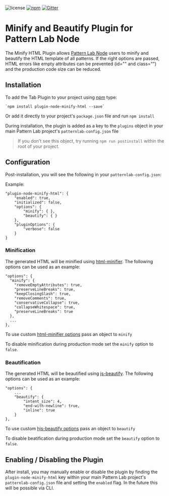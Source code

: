 ![license](https://img.shields.io/github/license/pattern-lab/plugin-node-tab.svg)
[![npm](https://img.shields.io/npm/v/plugin-node-tab.svg)](https://www.npmjs.com/package/plugin-node-tab)
[![Gitter](https://img.shields.io/gitter/room/pattern-lab/php.svg)](https://gitter.im/pattern-lab/php)

# Minify and Beautify Plugin for Pattern Lab Node

The Minify HTML Plugin allows [Pattern Lab Node](https://github.com/pattern-lab/patternlab-node) users to minify and beautify the HTML template of all patterns. If the right options are passed, HTML errors like empty attributes can be prevented (id="" and class="") and the production code size can be reduced.

## Installation

To add the Tab Plugin to your project using [npm](http://npmjs.com/) type:

    `npm install plugin-node-minify-html --save`

Or add it directly to your project's `package.json` file and run `npm install`

During installation, the plugin is added as a key to the `plugins` object in your main Pattern Lab project's `patternlab-config.json` file

> If you don't see this object, try running `npm run postinstall` within the root of your project.

## Configuration

Post-installation, you will see the following in your `patternlab-config.json`:

Example:

```
"plugin-node-minify-html": {
    "enabled": true,
    "initialized": false,
    "options": {
        "minify": { },
        "beautify": { }
    },
    "pluginOptions": {
        "verbose": false
    }
}
```

### Minification

The generated HTML will be minified using [html-minifier](https://github.com/kangax/html-minifier). The following options can be used as an example:

```
"options": {
  "minify": {
    "removeEmptyAttributes": true,
    "preserveLineBreaks": true,
    "keepClosingSlash": true,
    "removeComments": true,
    "conservativeCollapse": true,
    "collapseWhitespace": true,
    "preserveLineBreaks": true
  },
  ...
},
```

To use custom [html-minifier options](https://github.com/kangax/html-minifier#options-quick-reference)
pass an object to `minify`

To disable minification during production mode set the `minify` option to `false`.

### Beautification

The generated HTML will be beautified using [js-beautify](https://github.com/beautify-web/js-beautify). The following options can be used as an example:

```
"options": {
    ...
    "beautify": {
        "intent_size": 4,
        "end-with-newline": true,
        "inline": true
    }
},
```

To use custom [hjs-beautify options](https://github.com/beautify-web/js-beautify#css--html)
pass an object to `beautify`

To disable beatification during production mode set the `beautify` option to `false`.

## Enabling / Disabling the Plugin

After install, you may manually enable or disable the plugin by finding the `plugin-node-minify-html` key within your main Pattern Lab project's `patternlab-config.json` file and setting the `enabled` flag. In the future this will be possible via CLI.
